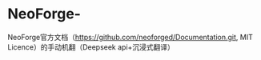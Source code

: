# NeoForge-
NeoForge官方文档（https://github.com/neoforged/Documentation.git, MIT Licence）的手动机翻（Deepseek api+沉浸式翻译）
